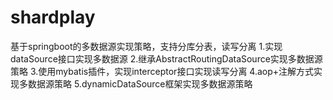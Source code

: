 # shardplay
基于springboot的多数据源实现策略，支持分库分表，读写分离 1.实现dataSource接口实现多数据源 2.继承AbstractRoutingDataSource实现多数据源策略 3.使用mybatis插件，实现interceptor接口实现读写分离 4.aop+注解方式实现多数据源策略 5.dynamicDataSource框架实现多数据源策略
